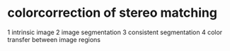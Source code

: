 # colorcorrection of stereo matching
1 intrinsic image 
2 image segmentation
3 consistent segmentation
4 color transfer between image regions
